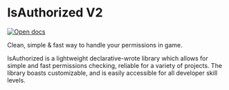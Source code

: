<h1>IsAuthorized V2</h1>
<a href="https://projects.sunix.dev/libs/isauthorized/#api" rel="noopener noreferrer" target="_blank">
    <img src="https://img.shields.io/badge/view-documentation-blue" alt="Open docs"></img>
</a>

Clean, simple & fast way to handle your permissions in game.

IsAuthorized is a lightweight declarative-wrote library which allows for simple and fast permissions checking, reliable for a variety of projects. The library boasts customizable, and is easily accessible for all developer skill levels.